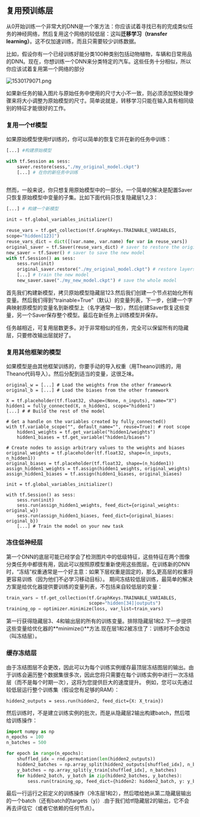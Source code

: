 ## 复用预训练层

从0开始训练一个非常大的DNN是一个笨方法：你应该试着寻找已有的完成类似任务的神经网络，然后复用这个网络的较低层：这叫**迁移学习（transfer learning）**。这不仅加速训练，而且只需要较少训练数据。

比如，假设你有一个已经训练好能分类100种类别包括动物植物，车辆和日常用品的DNN。现在，你想训练一个DNN来分类特定的汽车。这些任务十分相似，所以你应该试着复用第一个网络的部分


![1530179071.png](https://upload-images.jianshu.io/upload_images/3509189-bde80ab8c8b3561d.png?imageMogr2/auto-orient/strip%7CimageView2/2/w/1240)

如果新任务的输入图片与原始任务中使用的尺寸大小不一致，则必须添加预处理步骤来将大小调整为原始模型的尺寸。简单说就是，转移学习只能在输入具有相同级别的特征才能很好的工作。

### 复用一个tf模型

如果原始模型使用tf训练的，你可以简单的恢复它并在新的任务中训练：

```python
[...] #构建原始模型

with tf.Session as sess:
    saver.restore(sess,"./my_original_model.ckpt")
    [...] # 在你的新任务中训练
    
```

然而，一般来说，你只想复用原始模型中的一部分。一个简单的解决是配置Saver只恢复原始模型中变量的子集。比如下面代码只恢复隐藏层1,2,3：

```python
[...] # 构建一个新模型

init = tf.global_variables_initializer()

reuse_vars = tf.get_collection(tf.GraphKeys.TRAINABLE_VARIABLES,
scope="hidden[123]")
reuse_vars_dict = dict([(var.name, var.name) for var in reuse_vars])
original_saver = tf.Saver(reuse_vars_dict) # saver to restore the original model
new_saver = tf.Saver() # saver to save the new model
with tf.Session() as sess:
	sess.run(init)
	original_saver.restore("./my_original_model.ckpt") # restore layers 1 to 3
	[...] # train the new model
	new_saver.save("./my_new_model.ckpt") # save the whole model
```
首先我们构建新模型，拷贝原始模型隐藏层123.然后我们创建一个节点初始化所有变量。然后我们得到"trainable=True"（默认）的变量列表，下一步，创建一个字典映射原模型的变量名到新模型上（名字通常一致），然后创建Saver恢复这些变量，另一个Saver保存整个模型。最后在新任务上训练模型并保存。

任务越相近，可复用层数更多。对于非常相似的任务，完全可以保留所有的隐藏层，只要修改输出层就好了。

### 复用其他框架的模型

如果模型是由其他框架训练的，你要手动的导入权重（用Theano训练的，用Theano代码导入）。然后分配到适当的变量，这很乏味。

```
original_w = [...] # Load the weights from the other framework
original_b = [...] # Load the biases from the other framework

X = tf.placeholder(tf.float32, shape=(None, n_inputs), name="X")
hidden1 = fully_connected(X, n_hidden1, scope="hidden1")
[...] # # Build the rest of the model

# Get a handle on the variables created by fully_connected()
with tf.variable_scope("", default_name="", reuse=True): # root scope
	hidden1_weights = tf.get_variable("hidden1/weights")
	hidden1_biases = tf.get_variable("hidden1/biases")

# Create nodes to assign arbitrary values to the weights and biases
original_weights = tf.placeholder(tf.float32, shape=(n_inputs, n_hidden1))
original_biases = tf.placeholder(tf.float32, shape=(n_hidden1))
assign_hidden1_weights = tf.assign(hidden1_weights, original_weights)
assign_hidden1_biases = tf.assign(hidden1_biases, original_biases)

init = tf.global_variables_initializer()

with tf.Session() as sess:
	sess.run(init)
	sess.run(assign_hidden1_weights, feed_dict={original_weights: original_w})
	sess.run(assign_hidden1_biases, feed_dict={original_biases: original_b})
	[...] # Train the model on your new task
```

### 冻住低神经层

第一个DNN的底层可能已经学会了检测图片中的低级特征，这些特征在两个图像分类任务中都很有用，因此可以按照原模型重新使用这些图层。在训练新的DNN时，“冻结”权重通常是一个好主意：如果下层权重是固定的，那么更高层的权重将更容易训练（因为他们不必学习移动目标）。 期间冻结较低层训练，最简单的解决方案是给优化器提供要训练的变量列表，不包括来自较低层的变量：

```python
train_vars = tf.get_collection(tf.GraphKeys.TRAINABLE_VARIABLES,
                               scope="hidden[34]|outputs")
training_op = optimizer.minimize(loss, var_list=train_vars)
```

第一行获得隐藏层3、4和输出层的所有的训练变量。排除隐藏层1和2.下一步提供这些变量给优化器的**minimize()**方法.现在层1和2被冻住了：训练时不会改动（叫冻结层）。

### 缓存冻结层

由于冻结图层不会更改，因此可以为每个训练实例缓存最顶层冻结图层的输出。由于训练会遍历整个数据集很多次，因此您将只需要在每个训练实例中进行一次冻结层（而不是每个时期一次），这将为您提供巨大的速度提升。 例如，您可以先通过较低层运行整个训练集（假设您有足够的RAM）：

```
hidden2_outputs = sess.run(hidden2, feed_dict={X: X_train})
```

然后训练时，不是建立训练实例的批次，而是从隐藏层2输出构建batch，然后喂给训练操作：

```python
import numpy as np
n_epochs = 100
n_batches = 500

for epoch in range(n_epochs):
    shuffled_idx = rnd.permutation(len(hidden2_outputs))
	hidden2_batches = np.array_split(hidden2_outputs[shuffled_idx], n_batches)
	y_batches = np.array_split(y_train[shuffled_idx], n_batches)
	for hidden2_batch, y_batch in zip(hidden2_batches, y_batches):
		sess.run(training_op, feed_dict={hidden2: hidden2_batch, y: y_batch})
```

最后一行运行之前定义的训练操作（冷冻层1和2），然后喂给她从第二隐藏层输出的一个batch（还有batch的targets（y)）.由于我们给tf隐藏层2的输出，它不会再去评估它（或者它依赖的任何节点）。



